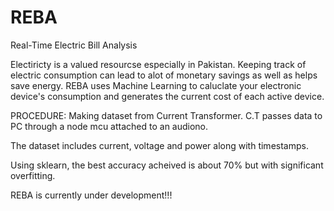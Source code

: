 # REBA
Real-Time Electric Bill Analysis 

Electiricty is a valued resourcse especially in Pakistan.
Keeping track of electric consumption can lead to alot of monetary savings as well as helps save energy.
REBA uses Machine Learning to caluclate your electronic device's consumption and generates the current cost of each active device.

PROCEDURE:
Making dataset from Current Transformer.
C.T passes data to PC through a node mcu attached to an audiono.

The dataset includes current, voltage and power along with timestamps.

Using sklearn, the best accuracy acheived is about 70% but with significant overfitting.

REBA is currently under development!!!
